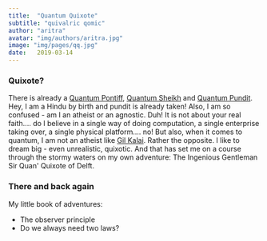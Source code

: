 ```yaml
---
title:  "Quantum Quixote"
subtitle: "quivalric qomic"
author: "aritra"
avatar: "img/authors/aritra.jpg"
image: "img/pages/qq.jpg"
date:   2019-03-14
---
```


### Quixote?

There is already a [Quantum Pontiff](dabacon.org/pontiff/), [Quantum Sheikh](https://www.quantumsheikh.com/) and [Quantum Pundit](http://quantumpundit.blogspot.com/). Hey, I am a Hindu by birth and pundit is already taken! Also, I am so confused - am I an atheist or an agnostic. Duh! It is not about your real faith.... do I believe in a single way of doing computation, a single enterprise taking over, a single physical platform.... no! But also, when it comes to quantum, I am not an atheist like [Gil Kalai](https://gilkalai.wordpress.com/). Rather the opposite. I like to dream big - even unrealistic, quixotic. And that has set me on a course through the stormy waters on my own adventure: The Ingenious Gentleman Sir Quan' Quixote of Delft.

### There and back again

My little book of adventures:

* The observer principle
* Do we always need two laws?